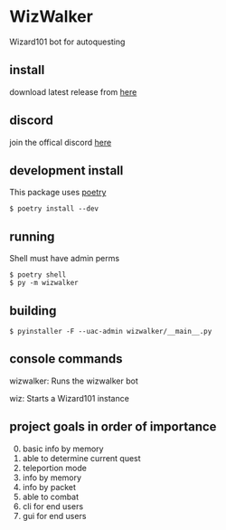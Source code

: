 # WizWalker
Wizard101 bot for autoquesting

## install
download latest release from [here](https://github.com/StarrFox/WizWalker/releases)

## discord
join the offical discord [here]()

## development install
This package uses [poetry](https://python-poetry.org/)
```shell script
$ poetry install --dev
```

## running
Shell must have admin perms
```shell script
$ poetry shell
$ py -m wizwalker
```

## building
```shell script
$ pyinstaller -F --uac-admin wizwalker/__main__.py
```

## console commands
wizwalker: Runs the wizwalker bot

wiz: Starts a Wizard101 instance

## project goals in order of importance
0. basic info by memory
1. able to determine current quest
2. teleportion mode
3. info by memory
4. info by packet
5. able to combat
6. cli for end users
7. gui for end users
